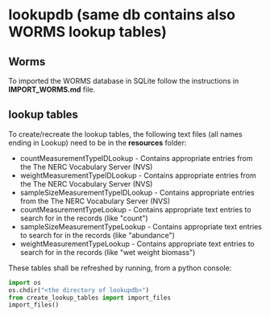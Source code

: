 # lookupdb (same db contains also WORMS lookup tables)

## Worms
To imported the WORMS database in SQLite follow the instructions in **IMPORT_WORMS.md** file. 

## lookup tables
To create/recreate the lookup tables, the following text files (all names ending in Lookup) need to be in 
the **resources** folder: 

- countMeasurementTypeIDLookup      - Contains appropriate entries from the The NERC Vocabulary Server (NVS)
- weightMeasurementTypeIDLookup     - Contains appropriate entries from the The NERC Vocabulary Server (NVS)
- sampleSizeMeasurementTypeIDLookup - Contains appropriate entries from the The NERC Vocabulary Server (NVS)
- countMeasurementTypeLookup        - Contains appropriate text entries to search for in the records (like "count")
- sampleSizeMeasurementTypeLookup   - Contains appropriate text entries to search for in the records (like "abundance")
- weightMeasurementTypeLookup       - Contains appropriate text entries to search for in the records (like "wet weight biomass")

These tables shall be refreshed by running, from a python console: 
```python
import os 
os.chdir("<the directory of lookupdb>") 
from create_lookup_tables import import_files
import_files()
```